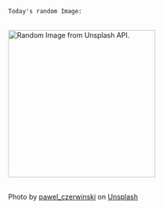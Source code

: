 `Today's random Image:`
<div>
<br>
<img height="300" src="https://images.unsplash.com/photo-1698486617171-d42ed85d75e1?crop=entropy&cs=tinysrgb&fit=max&fm=jpg&ixid=M3w1MjU4Njl8MHwxfHJhbmRvbXx8fHx8fHx8fDE2OTk2NjM3Nzh8&ixlib=rb-4.0.3&q=80&w=1080" alt="Random Image from Unsplash API.">
<br>
<br>
</div>

Photo by <a href="https://unsplash.com/@pawel_czerwinski?utm_source=github.com/elderguardian&amp;utm_medium=referral" target="_blank_" rel="noreferrer noopener">pawel_czerwinski</a> on <a href="https://unsplash.com/photos/a-cell-phone-is-shown-with-a-brown-background-UgWvXxmVEOU" target="_blank" rel="noreferrer noopene">Unsplash</a>
